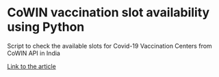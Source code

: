 # CoWIN vaccination slot availability using Python

Script to check the available slots for Covid-19 Vaccination Centers from CoWIN API in India

[Link to the article](https://analyticsindiamag.com/data-scientist-creates-python-script-to-track-available-slots-for-covid-vaccinations/)
